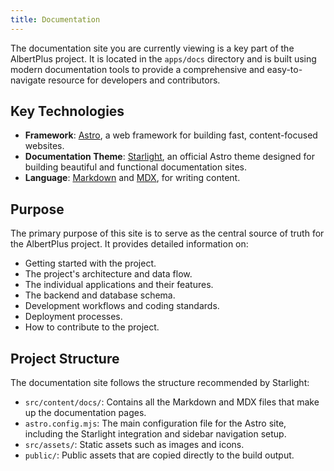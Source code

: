 ```yaml
---
title: Documentation
---
```


The documentation site you are currently viewing is a key part of the AlbertPlus project. It is located in the `apps/docs` directory and is built using modern documentation tools to provide a comprehensive and easy-to-navigate resource for developers and contributors.

## Key Technologies

- **Framework**: [Astro](https://astro.build/), a web framework for building fast, content-focused websites.
- **Documentation Theme**: [Starlight](https://starlight.astro.build/), an official Astro theme designed for building beautiful and functional documentation sites.
- **Language**: [Markdown](https://www.markdownguide.org/) and [MDX](https://mdxjs.com/), for writing content.

## Purpose

The primary purpose of this site is to serve as the central source of truth for the AlbertPlus project. It provides detailed information on:

- Getting started with the project.
- The project's architecture and data flow.
- The individual applications and their features.
- The backend and database schema.
- Development workflows and coding standards.
- Deployment processes.
- How to contribute to the project.

## Project Structure

The documentation site follows the structure recommended by Starlight:

- `src/content/docs/`: Contains all the Markdown and MDX files that make up the documentation pages.
- `astro.config.mjs`: The main configuration file for the Astro site, including the Starlight integration and sidebar navigation setup.
- `src/assets/`: Static assets such as images and icons.
- `public/`: Public assets that are copied directly to the build output.

